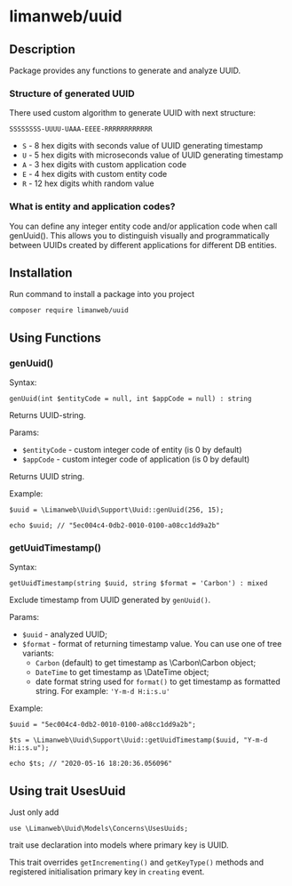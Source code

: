 # limanweb/uuid

## Description

Package provides any functions to generate and analyze UUID.

### Structure of generated UUID

There used custom algorithm to generate UUID with next structure:

	SSSSSSSS-UUUU-UAAA-EEEE-RRRRRRRRRRRR

 - `S` - 8 hex digits with seconds value of UUID generating timestamp
 - `U` - 5 hex digits with microseconds value of UUID generating timestamp
 - `A` - 3 hex digits with custom application code
 - `E` - 4 hex digits with custom entity code
 - `R` - 12 hex digits whith random value

### What is entity and application codes?

You can define any integer entity code and/or application code when call genUuid(). This allows you to distinguish visually and programmatically between UUIDs created by different applications for different DB entities.

## Installation

Run command to install a package into you project

	composer require limanweb/uuid

## Using Functions

### genUuid()

Syntax:

	genUuid(int $entityCode = null, int $appCode = null) : string
	
Returns UUID-string.

Params:

* `$entityCode` - custom integer code of entity (is 0 by default)
* `$appCode` - custom integer code of application (is 0 by default)

Returns UUID string.

Example:

	$uuid = \Limanweb\Uuid\Support\Uuid::genUuid(256, 15);
	
	echo $uuid; // "5ec004c4-0db2-0010-0100-a08cc1dd9a2b"


### getUuidTimestamp()

Syntax:

	getUuidTimestamp(string $uuid, string $format = 'Carbon') : mixed
	
Exclude timestamp from UUID generated by `genUuid()`. 

Params:

* `$uuid` - analyzed UUID;
* `$format` - format of returning timestamp value. You can use one of tree variants:
  * `Carbon` (default) to get timestamp as \Carbon\Carbon object;
  * `DateTime` to get timestamp as \DateTime object;
  * date format string used for `format()` to get timestamp as formatted string. For example: `'Y-m-d H:i:s.u'`

Example:

	$uuid = "5ec004c4-0db2-0010-0100-a08cc1dd9a2b";

	$ts = \Limanweb\Uuid\Support\Uuid::getUuidTimestamp($uuid, "Y-m-d H:i:s.u");
	
	echo $ts; // "2020-05-16 18:20:36.056096"	

## Using trait UsesUuid

Just only add 

	use \Limanweb\Uuid\Models\Concerns\UsesUuids;
	
trait use declaration into models where primary key is UUID.  

This trait overrides `getIncrementing()` and `getKeyType()` methods and registered initialisation primary key in `creating` event.